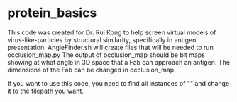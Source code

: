 # protein_basics

This code was created for Dr. Rui Kong to help screen virtual models of virus-like-particles by structural similarity, specifically in antigen presentation. 
AngleFinder.sh will create files that will be needed to run occlusion_map.py
The output of occlusion_map should be bit maps showing at what angle in 3D space that a Fab can approach an antigen. 
The dimensions of the Fab can be changed in occlusion_map. 

If you want to use this code, you need to find all instances of "<folder>" and change it to the filepath you want.
